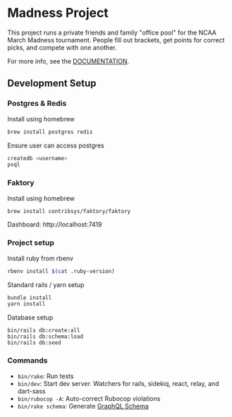 # Madness Project

This project runs a private friends and family "office pool" for the NCAA March Madness tournament. People fill out brackets, get points for correct picks, and compete with one another.

For more info, see the [DOCUMENTATION](https://haruska.github.io/madness/).
## Development Setup

### Postgres & Redis

Install using homebrew
```bash
brew install postgres redis
```

Ensure user can access postgres
```bash
createdb <username>
psql
```

### Faktory

Install using homebrew
```bash
brew install contribsys/faktory/faktory
```
Dashboard:  http://localhost:7419

### Project setup

Install ruby from rbenv
```bash
rbenv install $(cat .ruby-version)
```

Standard rails / yarn setup
```bash
bundle install
yarn install
```

Database setup
```
bin/rails db:create:all
bin/rails db:schema:load
bin/rails db:seed
```

### Commands

* `bin/rake`: Run tests
* `bin/dev`: Start dev server. Watchers for rails, sidekiq, react, relay, and dart-sass
* `bin/rubocop -A`: Auto-correct Rubocop violations
* `bin/rake schema`: Generate [GraphQL Schema](schema.graphql)